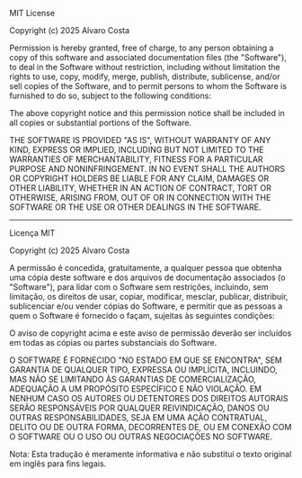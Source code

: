 MIT License

Copyright (c) 2025 Alvaro Costa

Permission is hereby granted, free of charge, to any person obtaining a copy
of this software and associated documentation files (the "Software"), to deal
in the Software without restriction, including without limitation the rights
to use, copy, modify, merge, publish, distribute, sublicense, and/or sell
copies of the Software, and to permit persons to whom the Software is
furnished to do so, subject to the following conditions:

The above copyright notice and this permission notice shall be included in all
copies or substantial portions of the Software.

THE SOFTWARE IS PROVIDED "AS IS", WITHOUT WARRANTY OF ANY KIND, EXPRESS OR
IMPLIED, INCLUDING BUT NOT LIMITED TO THE WARRANTIES OF MERCHANTABILITY,
FITNESS FOR A PARTICULAR PURPOSE AND NONINFRINGEMENT. IN NO EVENT SHALL THE
AUTHORS OR COPYRIGHT HOLDERS BE LIABLE FOR ANY CLAIM, DAMAGES OR OTHER
LIABILITY, WHETHER IN AN ACTION OF CONTRACT, TORT OR OTHERWISE, ARISING FROM,
OUT OF OR IN CONNECTION WITH THE SOFTWARE OR THE USE OR OTHER DEALINGS IN THE
SOFTWARE.

---

Licença MIT

Copyright (c) 2025 Alvaro Costa

A permissão é concedida, gratuitamente, a qualquer pessoa que obtenha uma cópia 
deste software e dos arquivos de documentação associados (o "Software"), para lidar 
com o Software sem restrições, incluindo, sem limitação, os direitos de usar, copiar, 
modificar, mesclar, publicar, distribuir, sublicenciar e/ou vender cópias do Software, 
e permitir que as pessoas a quem o Software é fornecido o façam, sujeitas às seguintes condições:

O aviso de copyright acima e este aviso de permissão deverão ser incluídos em todas as 
cópias ou partes substanciais do Software.

O SOFTWARE É FORNECIDO "NO ESTADO EM QUE SE ENCONTRA", SEM GARANTIA DE QUALQUER TIPO, 
EXPRESSA OU IMPLÍCITA, INCLUINDO, MAS NÃO SE LIMITANDO ÀS GARANTIAS DE COMERCIALIZAÇÃO, 
ADEQUAÇÃO A UM PROPÓSITO ESPECÍFICO E NÃO VIOLAÇÃO. EM NENHUM CASO OS AUTORES OU 
DETENTORES DOS DIREITOS AUTORAIS SERÃO RESPONSÁVEIS POR QUALQUER REIVINDICAÇÃO, DANOS 
OU OUTRAS RESPONSABILIDADES, SEJA EM UMA AÇÃO CONTRATUAL, DELITO OU DE OUTRA FORMA, 
DECORRENTES DE, OU EM CONEXÃO COM O SOFTWARE OU O USO OU OUTRAS NEGOCIAÇÕES NO 
SOFTWARE.

Nota: Esta tradução é meramente informativa e não substitui o texto original em inglês para fins legais.
